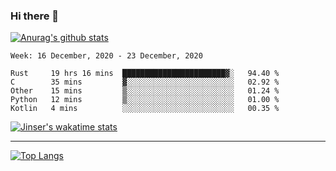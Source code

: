 ### Hi there 👋

[![Anurag's github stats](https://github-readme-stats.vercel.app/api?username=jinserrr&show_icons=true)](https://github.com/anuraghazra/github-readme-stats)


<!--START_SECTION:waka-->
```text
Week: 16 December, 2020 - 23 December, 2020

Rust     19 hrs 16 mins  ███████████████████████▓░   94.40 % 
C        35 mins         ▓░░░░░░░░░░░░░░░░░░░░░░░░   02.92 % 
Other    15 mins         ▒░░░░░░░░░░░░░░░░░░░░░░░░   01.24 % 
Python   12 mins         ▒░░░░░░░░░░░░░░░░░░░░░░░░   01.00 % 
Kotlin   4 mins          ░░░░░░░░░░░░░░░░░░░░░░░░░   00.35 % 
```
<!--END_SECTION:waka-->

[![Jinser's wakatime stats](https://github-readme-stats.vercel.app/api/wakatime?username=jinser)](https://github.com/anuraghazra/github-readme-stats)

***

[![Top Langs](https://github-readme-stats.vercel.app/api/top-langs/?username=jinserrr)](https://github.com/anuraghazra/github-readme-stats)
